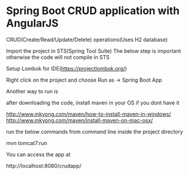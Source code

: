 # Spring Boot CRUD application with AngularJS
CRUD(Create/Read/Update/Delete) operations(Uses H2 database)

Import the project in STS(Spring Tool Suite)
The below step is important otherwise the code will not compile in STS

Setup Lombok for IDE(https://projectlombok.org/)

Right click on the project and choose Run as -> Spring Boot App

Another way to run is 

after downloading the code, install maven in your OS if you dont have it

http://www.mkyong.com/maven/how-to-install-maven-in-windows/
http://www.mkyong.com/maven/install-maven-on-mac-osx/

run the below commands from command line inside the project directory

mvn tomcat7:run

You can access the app at

http://localhost:8080/crudapp/


